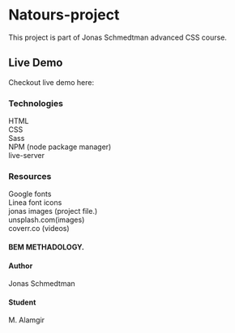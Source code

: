 # Natours-project
This project is part of Jonas Schmedtman advanced CSS course.<br/>
## Live Demo
Checkout live demo here:
### Technologies
HTML<br/>
CSS<br/>
Sass<br/>
NPM (node package manager)<br/>
live-server<br/>
### Resources
Google fonts<br/>
Linea font icons<br />
jonas images (project file.)<br/>
unsplash.com(images)<br/>
coverr.co (videos)<br />

#### BEM METHADOLOGY.
#### Author
Jonas Schmedtman
#### Student
M. Alamgir
